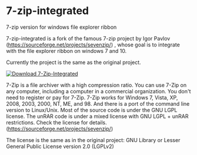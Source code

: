 # 7-zip-integrated
 7-zip version for windows file explorer ribbon


7-zip-integrated is a fork of the famous 7-zip project by Igor Pavlov (https://sourceforge.net/projects/sevenzip/) , whose goal is to integrate with the file explorer ribbon on windows 7 and 10.  

Currently the project is the same as the original project. 

[![Download 7-Zip-Integrated](https://a.fsdn.com/con/app/sf-download-button)](https://sourceforge.net/projects/sevenzip-integrated-win/files/latest/download)

7-Zip is a file archiver with a high compression ratio. You can use 7-Zip on any computer, including a computer in a commercial organization. You don't need to register or pay for 7-Zip. 7-Zip works for Windows 7, Vista, XP, 2008, 2003, 2000, NT, ME, and 98. And there is a port of the command line version to Linux/Unix. Most of the source code is under the GNU LGPL license. The unRAR code is under a mixed license with GNU LGPL + unRAR restrictions. Check the license for details. (https://sourceforge.net/projects/sevenzip/)

The license is the same as in the original project:
GNU Library or Lesser General Public License version 2.0 (LGPLv2)


